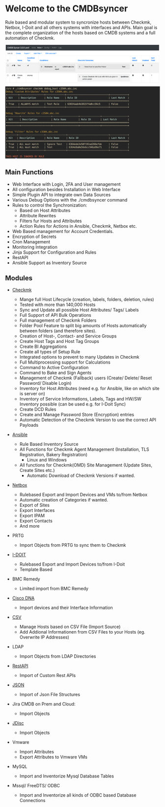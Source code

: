 
# Welcome to the CMDBsyncer

Rule based and modular system to syncronize hosts between Checkmk, Netbox, I-Doit and all others systems with interfaces and APIs.
Main goal is the complete organization of the hosts based on CMDB systems and a full automation of Checkmk.


![Rules](img/index_rules.png)
![Debug Options](img/index_rules_debug.png)


## Main Functions
* Web Interface with Login, 2FA and User management
* All configuration besides Installation in Web Interface
* Simple Plugin API to integrate own Data Sources
* Various Debug Options with the ./cmdbsyncer command
* Rules to control the Synchronization:
	 * Based on Host Attributes
	 * Attribute Rewrites
	 * Filters fur Hosts and Attributes
  * Action Rules for Actions in Ansible, Checkmk, Netbox etc.
* Web Based management for Account Credentials.
* Encryption of Secrets
* Cron Management
* Monitoring Integration
* Jinja Support for Configuration and Rules
* RestAPI
* Ansible Support as Inventory Source

## Modules

* [Checkmk](checkmk/index.md)
    * Mange full Host Lifecycle (creation, labels, folders, deletion, rules)
    * Tested with more than 140,000 Hosts
    * Sync and Update all possible Host Attributes/ Tags/ Labels
    * Full Support of API Bulk Operations
    * Full management of Checkmk Folders
    * Folder Pool Feature to split big amounts of Hosts automatically between folders (and therefore sites).
    * Creation of Host-, Contact- and Service Groups
    * Create Host Tags and Host Tag Groups
    * Create BI Aggregations
    * Create all types of Setup Rule
    * Integrated options to prevent to many Updates in Checkmk
    * Full Multiprocessing support for Calculations
    * Command to Active Configuration
    * Command to Bake and Sign Agents
    * Management of Checkmk (Fallback) users (Create/ Delete/ Reset Password/ Disable Login)
    * Inventory for Host Attributes (need e.g. for Ansible, like on which site is server on)
    * Inventory of Service Informations, Labels, Tags and HW/SW Inventory possible (can be used e.g. for I-Doit Sync)
    * Create DCD Rules
    * Create and Manage Password Store (Encryption) entries
    * Automatic Detection of the Checkmk Version to use the correct API Payloads

* [Ansible](ansible/index.md)
    * Rule Based Inventory Source
    * All Functions for Checkmk Agent Management (Installation, TLS Registration, Bakery Registration)
        *  Linux and Windows
    * All functions for Checkmk(OMD) Site Management (Update Sites, Create Sites etc.)
        * Automatic Download of Checkmk Versions if wanted.


* [Netbox](netbox/index.md)
    * Rulebased Export and Import Devices and VMs to/from Netbox
    * Automatic creation of Categories if wanted.
    *  Export of Sites
    *  Export Interfaces
    *  Export IPAM
    * Export Contacts
    * And more
* PRTG
	* Import Objects from PRTG to sync them to Checkmk

* [I-DOIT](i-doit/index.md)
    * Rulebased Export and Import Devices to/from I-Doit
    * Template Based

* BMC Remedy
    * Limited import from BMC Remedy

* [Cisco DNA](ciscodna/index.md)
    * Import devices and their Interface Information

* [CSV](csv/index.md)
    * Manage Hosts based on CSV File (Import Source)
    * Add Addional Informationen from CSV Files to your Hosts (eg. Overwrite IP Addresses)

* LDAP
    * Import Objects from LDAP Directories

* [RestAPI](rest_json/index.md)
    * Import of Custom Rest APIs

* [JSON](rest_json/index.md)
    * Import of Json File Structures

* Jira CMDB on Prem and Cloud:
    * Import Objects
    
*  [JDisc](jdisc/index.md)
	* Import Objects

* Vmware
	* Import Attributes
	* Export Attributes to Vmware VMs
	
* MySQL
    * Import and Inventorize Mysql Database Tables

* Mssql/ FreeDTS/ ODBC
    * Import and Inventorize all kinds of ODBC based Database Connections
